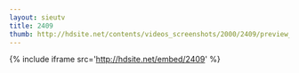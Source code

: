 ```yaml
---
layout: sieutv
title: 2409
thumb: http://hdsite.net/contents/videos_screenshots/2000/2409/preview_360p.mp4.jpg
---
```

{% include iframe src='http://hdsite.net/embed/2409' %}
 
